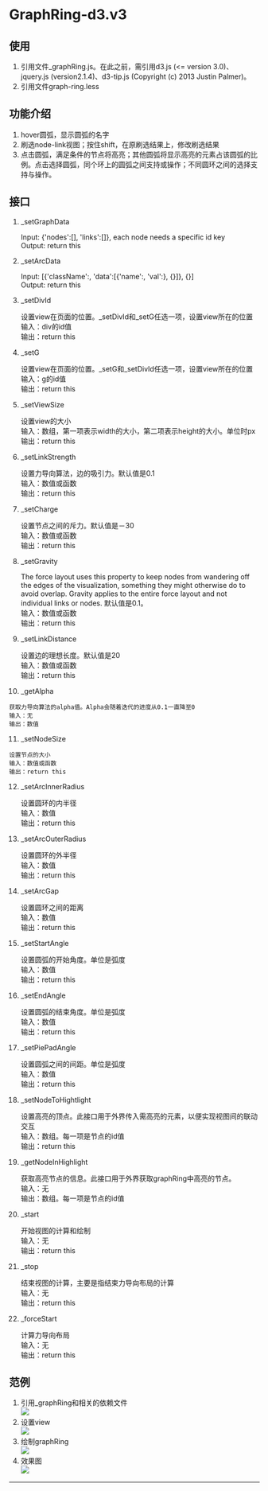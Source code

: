 # GraphRing-d3.v3

使用
------

1. 引用文件_graphRing.js。在此之前，需引用d3.js (<= version 3.0)、jquery.js (version2.1.4)、d3-tip.js (Copyright (c) 2013 Justin Palmer)。  
2. 引用文件graph-ring.less  

功能介绍
------

1. hover圆弧，显示圆弧的名字  
2. 刷选node-link视图；按住shift，在原刷选结果上，修改刷选结果  
3. 点击圆弧，满足条件的节点将高亮；其他圆弧将显示高亮的元素占该圆弧的比例。点击选择圆弧，同个环上的圆弧之间支持或操作；不同圆环之间的选择支持与操作。  

接口
------

1)	_setGraphData    

    Input: {'nodes':[], 'links':[]}, each node needs a specific id key  
    Output: return this  

2)	_setArcData  

    Input: [{'className':, 'data':[{'name':, 'val':}, {}]}, {}]  
    Output: return this  

3)	_setDivId  

    设置view在页面的位置。_setDivId和_setG任选一项，设置view所在的位置  
    输入：div的id值  
    输出：return this  

4)	_setG  

    设置view在页面的位置。_setG和_setDivId任选一项，设置view所在的位置  
    输入：g的id值  
    输出：return this  

5)	_setViewSize  

    设置view的大小  
    输入：数组，第一项表示width的大小，第二项表示height的大小。单位时px  
    输出：return this  

6)	_setLinkStrength  

    设置力导向算法，边的吸引力。默认值是0.1  
    输入：数值或函数  
    输出：return this  

7)	_setCharge  

    设置节点之间的斥力。默认值是－30  
    输入：数值或函数  
    输出：return this  

8)	_setGravity  

    The force layout uses this property to keep nodes from wandering off the edges of the visualization, something they might otherwise do to avoid overlap. Gravity applies to the entire force layout and not individual links or nodes. 默认值是0.1。  
    输入：数值或函数  
    输出：return this  

9)	_setLinkDistance  

    设置边的理想长度。默认值是20  
    输入：数值或函数  
    输出：return this  

10)	 _getAlpha  

    获取力导向算法的alpha值。Alpha会随着迭代的进度从0.1一直降至0  
    输入：无  
    输出：数值  

11)	 _setNodeSize  

    设置节点的大小  
    输入：数值或函数  
    输出：return this  

12)	_setArcInnerRadius  

    设置圆环的内半径  
    输入：数值  
    输出：return this  

13)	_setArcOuterRadius  

    设置圆环的外半径  
    输入：数值  
    输出：return this  

14)	_setArcGap  

    设置圆环之间的距离  
    输入：数值  
    输出：return this  

15)	_setStartAngle  

    设置圆弧的开始角度。单位是弧度  
    输入：数值  
    输出：return this  

16)	_setEndAngle  

    设置圆弧的结束角度。单位是弧度  
    输入：数值  
    输出：return this  

17)	_setPiePadAngle  

    设置圆弧之间的间距。单位是弧度  
    输入：数值  
    输出：return this  

18)	_setNodeToHightlight  

    设置高亮的顶点。此接口用于外界传入需高亮的元素，以便实现视图间的联动交互  
    输入：数组。每一项是节点的id值  
    输出：return this  

19)	_getNodeInHighlight  

    获取高亮节点的信息。此接口用于外界获取graphRing中高亮的节点。  
    输入：无  
    输出：数组。每一项是节点的id值  

20)	_start

    开始视图的计算和绘制  
    输入：无  
    输出：return this  

21)	_stop  

    结束视图的计算，主要是指结束力导向布局的计算  
    输入：无  
    输出：return this  

22)	_forceStart 

    计算力导向布局  
    输入：无  
    输出：return this  

范例
------

1)	引用_graphRing和相关的依赖文件  
    ![][p1]
2)	设置view  
    ![][p2]
3)   绘制graphRing  
    ![][p3]
4)	效果图  
    ![][p4]

--------------------------------
[p1]:/img/p1.png
[p2]:/img/p2.png
[p3]:/img/p3.png
[p4]:/img/p4.png







